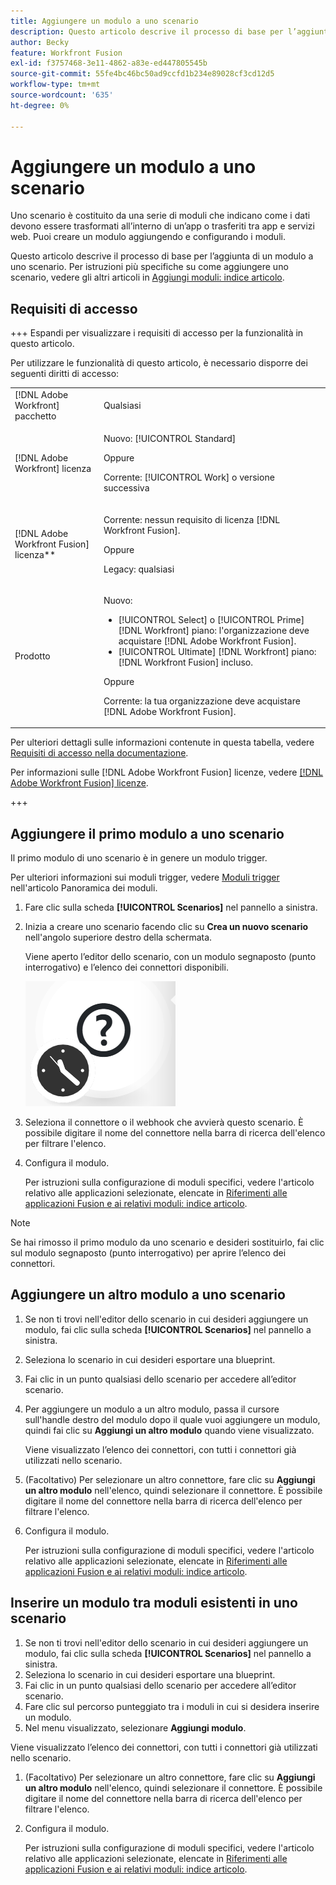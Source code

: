 ```yaml
---
title: Aggiungere un modulo a uno scenario
description: Questo articolo descrive il processo di base per l’aggiunta di un modulo a uno scenario.
author: Becky
feature: Workfront Fusion
exl-id: f3757468-3e11-4862-a83e-ed447805545b
source-git-commit: 55fe4bc46bc50ad9ccfd1b234e89028cf3cd12d5
workflow-type: tm+mt
source-wordcount: '635'
ht-degree: 0%

---
```


# Aggiungere un modulo a uno scenario

Uno scenario è costituito da una serie di moduli che indicano come i dati devono essere trasformati all’interno di un’app o trasferiti tra app e servizi web. Puoi creare un modulo aggiungendo e configurando i moduli.

Questo articolo descrive il processo di base per l’aggiunta di un modulo a uno scenario. Per istruzioni più specifiche su come aggiungere uno scenario, vedere gli altri articoli in [Aggiungi moduli: indice articolo](/help/workfront-fusion/create-scenarios/add-modules/add-modules-toc.md).

## Requisiti di accesso

+++ Espandi per visualizzare i requisiti di accesso per la funzionalità in questo articolo.

Per utilizzare le funzionalità di questo articolo, è necessario disporre dei seguenti diritti di accesso:

<table style="table-layout:auto">
 <col> 
 <col> 
 <tbody> 
  <tr> 
   <td role="rowheader">[!DNL Adobe Workfront] pacchetto</td> 
   <td> <p>Qualsiasi</p> </td> 
  </tr> 
  <tr data-mc-conditions=""> 
   <td role="rowheader">[!DNL Adobe Workfront] licenza</td> 
   <td> <p>Nuovo: [!UICONTROL Standard]</p><p>Oppure</p><p>Corrente: [!UICONTROL Work] o versione successiva</p> </td> 
  </tr> 
  <tr> 
   <td role="rowheader">[!DNL Adobe Workfront Fusion] licenza**</td> 
   <td>
   <p>Corrente: nessun requisito di licenza [!DNL Workfront Fusion].</p>
   <p>Oppure</p>
   <p>Legacy: qualsiasi </p>
   </td> 
  </tr> 
  <tr> 
   <td role="rowheader">Prodotto</td> 
   <td>
   <p>Nuovo:</p> <ul><li>[!UICONTROL Select] o [!UICONTROL Prime] [!DNL Workfront] piano: l'organizzazione deve acquistare [!DNL Adobe Workfront Fusion].</li><li>[!UICONTROL Ultimate] [!DNL Workfront] piano: [!DNL Workfront Fusion] incluso.</li></ul>
   <p>Oppure</p>
   <p>Corrente: la tua organizzazione deve acquistare [!DNL Adobe Workfront Fusion].</p>
   </td> 
  </tr>
 </tbody> 
</table>

Per ulteriori dettagli sulle informazioni contenute in questa tabella, vedere [Requisiti di accesso nella documentazione](/help/workfront-fusion/references/licenses-and-roles/access-level-requirements-in-documentation.md).

Per informazioni sulle [!DNL Adobe Workfront Fusion] licenze, vedere [[!DNL Adobe Workfront Fusion] licenze](/help/workfront-fusion/set-up-and-manage-workfront-fusion/licensing-operations-overview/license-automation-vs-integration.md).

+++

## Aggiungere il primo modulo a uno scenario

Il primo modulo di uno scenario è in genere un modulo trigger.

Per ulteriori informazioni sui moduli trigger, vedere [Moduli trigger](/help/workfront-fusion/get-started-with-fusion/understand-fusion/module-overview.md#trigger-modules) nell&#39;articolo Panoramica dei moduli.

1. Fare clic sulla scheda **[!UICONTROL Scenarios]** nel pannello a sinistra.
1. Inizia a creare uno scenario facendo clic su **Crea un nuovo scenario** nell&#39;angolo superiore destro della schermata.

   Viene aperto l’editor dello scenario, con un modulo segnaposto (punto interrogativo) e l’elenco dei connettori disponibili.

   ![Modulo segnaposto](assets/placeholder-module.png)

1. Seleziona il connettore o il webhook che avvierà questo scenario. È possibile digitare il nome del connettore nella barra di ricerca dell&#39;elenco per filtrare l&#39;elenco.
1. Configura il modulo.

   Per istruzioni sulla configurazione di moduli specifici, vedere l&#39;articolo relativo alle applicazioni selezionate, elencate in [Riferimenti alle applicazioni Fusion e ai relativi moduli: indice articolo](/help/workfront-fusion/references/apps-and-modules/apps-and-modules-toc.md).

>[!NOTE]
>
>Se hai rimosso il primo modulo da uno scenario e desideri sostituirlo, fai clic sul modulo segnaposto (punto interrogativo) per aprire l’elenco dei connettori.

## Aggiungere un altro modulo a uno scenario

1. Se non ti trovi nell&#39;editor dello scenario in cui desideri aggiungere un modulo, fai clic sulla scheda **[!UICONTROL Scenarios]** nel pannello a sinistra.
1. Seleziona lo scenario in cui desideri esportare una blueprint.
1. Fai clic in un punto qualsiasi dello scenario per accedere all’editor scenario.
1. Per aggiungere un modulo a un altro modulo, passa il cursore sull&#39;handle destro del modulo dopo il quale vuoi aggiungere un modulo, quindi fai clic su **Aggiungi un altro modulo** quando viene visualizzato.

   Viene visualizzato l’elenco dei connettori, con tutti i connettori già utilizzati nello scenario.

1. (Facoltativo) Per selezionare un altro connettore, fare clic su **Aggiungi un altro modulo** nell&#39;elenco, quindi selezionare il connettore. È possibile digitare il nome del connettore nella barra di ricerca dell&#39;elenco per filtrare l&#39;elenco.
1. Configura il modulo.

   Per istruzioni sulla configurazione di moduli specifici, vedere l&#39;articolo relativo alle applicazioni selezionate, elencate in [Riferimenti alle applicazioni Fusion e ai relativi moduli: indice articolo](/help/workfront-fusion/references/apps-and-modules/apps-and-modules-toc.md).

## Inserire un modulo tra moduli esistenti in uno scenario

1. Se non ti trovi nell&#39;editor dello scenario in cui desideri aggiungere un modulo, fai clic sulla scheda **[!UICONTROL Scenarios]** nel pannello a sinistra.
1. Seleziona lo scenario in cui desideri esportare una blueprint.
1. Fai clic in un punto qualsiasi dello scenario per accedere all’editor scenario.
1. Fare clic sul percorso punteggiato tra i moduli in cui si desidera inserire un modulo.
1. Nel menu visualizzato, selezionare **Aggiungi modulo**.

Viene visualizzato l’elenco dei connettori, con tutti i connettori già utilizzati nello scenario.

1. (Facoltativo) Per selezionare un altro connettore, fare clic su **Aggiungi un altro modulo** nell&#39;elenco, quindi selezionare il connettore. È possibile digitare il nome del connettore nella barra di ricerca dell&#39;elenco per filtrare l&#39;elenco.
1. Configura il modulo.

   Per istruzioni sulla configurazione di moduli specifici, vedere l&#39;articolo relativo alle applicazioni selezionate, elencate in [Riferimenti alle applicazioni Fusion e ai relativi moduli: indice articolo](/help/workfront-fusion/references/apps-and-modules/apps-and-modules-toc.md).
